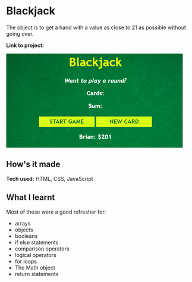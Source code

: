 # Blackjack

The object is to get a hand with a value as close to 21 as possible without going over.

**Link to project:**

![blackjack table showing cards and player's game status](./images/blackjack.gif)

## How's it made

**Tech used:** HTML, CSS, JavaScript

## What I learnt

Most of these were a good refresher for:

- arrays
- objects
- booleans
- if else statements
- comparison operators
- logical operators
- for loops
- The Math object
- return statements

